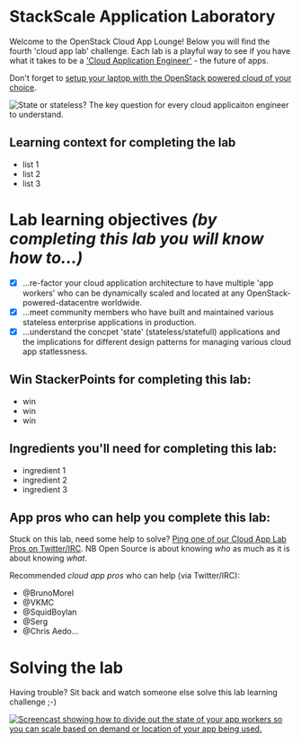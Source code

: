 # StackScale Application Laboratory

Welcome to the OpenStack Cloud App Lounge!  Below you will find the fourth 'cloud app lab' challenge.  Each lab is a playful way to see if you have what it takes to be a ['Cloud Application Engineer'](/cloud-application-engineer.md) - the future of apps.

Don't forget to [setup your laptop with the OpenStack powered cloud of your choice](/prereq).

![State or stateless? The key question for every cloud applicaiton engineer to understand.](https://pbs.twimg.com/media/Cudphb2VMAMjaO3.jpg:large)

## Learning context for completing the lab
 - list 1
 - list 2
 - list 3

# Lab learning objectives _(by completing this lab you will know how to...)_
 - [x] ...re-factor your cloud application architecture to have multiple 'app workers' who can be dynamically scaled and located at any OpenStack-powered-datacentre worldwide.
 - [x] ...meet community members who have built and maintained various stateless enterprise applications in production.
 - [x] ...understand the concpet 'state' (stateless/statefull) applications and the implications for different design patterns for managing various cloud app statlessness.

## Win StackerPoints for completing this lab:
  - win
  - win
  - win

## Ingredients you'll need for completing this lab:
  - ingredient 1
  - ingredient 2
  - ingredient 3

## App pros who can help you complete this lab:
Stuck on this lab, need some help to solve?  [Ping one of our Cloud App Lab Pros on Twitter/IRC](https://docs.google.com/presentation/d/1RBtAOjxmUh97fXrJlowvqVNmq2-8FxvBIHx2Dts1Jh8/pub?start=true&loop=false&delayms=2000). NB Open Source is about knowing *who* as much as it is about knowing *what*.

Recommended _cloud app pros_ who can help (via Twitter/IRC):
 - @BrunoMorel
 - @VKMC
 - @SquidBoylan
 - @Serg
 - @Chris Aedo...
 
# Solving the lab
Having trouble?  Sit back and watch someone else solve this lab learning challenge ;-)

[![Screencast showing how to divide out the state of your app workers so you can scale based on demand or location of your app being used.](http://img.youtube.com/vi/YOUTUBE_VIDEO_ID_HERE/0.jpg)](http://www.youtube.com/watch?v=YOUTUBE_VIDEO_ID_HERE)
